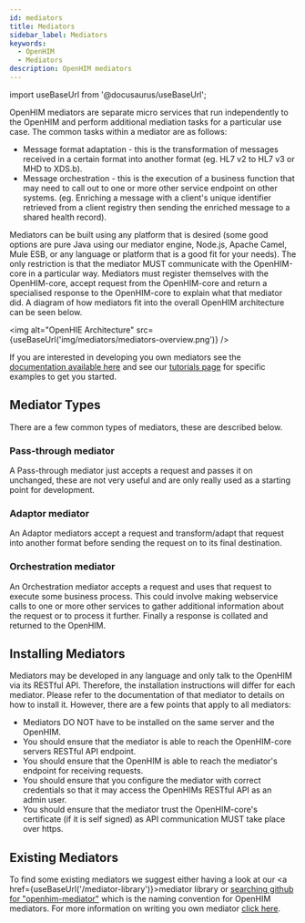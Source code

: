 ```yaml
---
id: mediators
title: Mediators
sidebar_label: Mediators
keywords:
  - OpenHIM
  - Mediators
description: OpenHIM mediators
---
```


import useBaseUrl from '@docusaurus/useBaseUrl';

OpenHIM mediators are separate micro services that run independently to the OpenHIM and perform additional mediation tasks for a particular use case. The common tasks within a mediator are as follows:

- Message format adaptation - this is the transformation of messages received in a certain format into another format (eg. HL7 v2 to HL7 v3 or MHD to XDS.b).
- Message orchestration - this is the execution of a business function that may need to call out to one or more other service endpoint on other systems. (eg. Enriching a message with a client's unique identifier retrieved from a client registry then sending the enriched message to a shared health record).

Mediators can be built using any platform that is desired (some good options are pure Java using our mediator engine, Node.js, Apache Camel, Mule ESB, or any language or platform that is a good fit for your needs). The only restriction is that the mediator MUST communicate with the OpenHIM-core in a particular way. Mediators must register themselves with the OpenHIM-core, accept request from the OpenHIM-core and return a specialised response to the OpenHIM-core to explain what that mediator did. A diagram of how mediators fit into the overall OpenHIM architecture can be seen below. 

<img alt="OpenHIE Architecture" src={useBaseUrl('img/mediators/mediators-overview.png')} />

If you are interested in developing you own mediators see the [documentation available here](../dev-guide/mediators.html) and see our [tutorials page](../tutorial/index.html 'Tutorials') for specific examples to get you started.

## Mediator Types

There are a few common types of mediators, these are described below.

### Pass-through mediator

A Pass-through mediator just accepts a request and passes it on unchanged, these are not very useful and are only really used as a starting point for development.

### Adaptor mediator

An Adaptor mediators accept a request and transform/adapt that request into another format before sending the request on to its final destination.

### Orchestration mediator

An Orchestration mediator accepts a request and uses that request to execute some business process. This could involve making webservice calls to one or more other services to gather additional information about the request or to process it further. Finally a response is collated and returned to the OpenHIM.

## Installing Mediators

Mediators may be developed in any language and only talk to the OpenHIM via its RESTful API. Therefore, the installation instructions will differ for each mediator. Please refer to the documentation of that mediator to details on how to install it. However, there are a few points that apply to all mediators:

- Mediators DO NOT have to be installed on the same server and the OpenHIM.
- You should ensure that the mediator is able to reach the OpenHIM-core servers RESTful API endpoint.
- You should ensure that the OpenHIM is able to reach the mediator's endpoint for receiving requests.
- You should ensure that you configure the mediator with correct credentials so that it may access the OpenHIMs RESTful API as an admin user.
- You should ensure that the mediator trust the OpenHIM-core's certificate (if it is self signed) as API communication MUST take place over https.

## Existing Mediators

To find some existing mediators we suggest either having a look at our <a href={useBaseUrl('/mediator-library')}>mediator library</a> or [searching github for "openhim-mediator"](https://github.com/search?utf8=%E2%9C%93&q=%22openhim-mediator%22&type=Repositories&ref=searchresults) which is the naming convention for OpenHIM mediators. For more information on writing you own mediator [click here](../dev-guide/mediators.html).
